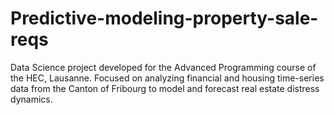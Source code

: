 # Predictive-modeling-property-sale-reqs
Data Science project developed for the Advanced Programming course of the HEC, Lausanne. Focused on analyzing financial and housing time-series data from the Canton of Fribourg to model and forecast real estate distress dynamics.
